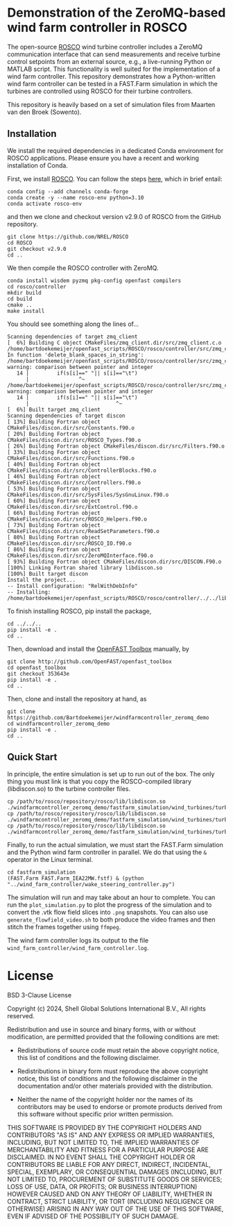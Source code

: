 # Demonstration of the ZeroMQ-based wind farm controller in ROSCO

The open-source [ROSCO](https://github.com/NREL/ROSCO) wind turbine controller includes a ZeroMQ communication interface that can send measurements and receive turbine control setpoints from an external source, e.g., a live-running Python or MATLAB script. This functionality is well suited for the implementation of a wind farm controller. This repository demonstrates how a Python-written wind farm controller can be tested in a FAST.Farm simulation in which the turbines are controlled using ROSCO for their turbine controllers.

This repository is heavily based on a set of simulation files from Maarten van den Broek (Sowento).


## Installation

We install the required dependencies in a dedicated Conda environment for ROSCO applications. Please ensure you have a recent and working installation of Conda. 

First, we install [ROSCO](https://github.com/nrel/ROSCO). You can follow the steps [here](https://rosco.readthedocs.io/en/latest/source/install.html), which in brief entail:

```
conda config --add channels conda-forge
conda create -y --name rosco-env python=3.10
conda activate rosco-env
```

and then we clone and checkout version v2.9.0 of ROSCO from the GitHub repository.

```
git clone https://github.com/NREL/ROSCO
cd ROSCO
git checkout v2.9.0
cd ..
```

We then compile the ROSCO controller with ZeroMQ.

```
conda install wisdem pyzmq pkg-config openfast compilers
cd rosco/controller
mkdir build
cd build
cmake ..
make install
```

You should see something along the lines of...

```
Scanning dependencies of target zmq_client
[  6%] Building C object CMakeFiles/zmq_client.dir/src/zmq_client.c.o
/home/bartdoekemeijer/openfast_scripts/ROSCO/rosco/controller/src/zmq_client.c: In function 'delete_blank_spaces_in_string':
/home/bartdoekemeijer/openfast_scripts/ROSCO/rosco/controller/src/zmq_client.c:14:16: warning: comparison between pointer and integer
   14 |         if(s[i]==" "|| s[i]=="\t")
      |                ^~
/home/bartdoekemeijer/openfast_scripts/ROSCO/rosco/controller/src/zmq_client.c:14:28: warning: comparison between pointer and integer
   14 |         if(s[i]==" "|| s[i]=="\t")
      |                            ^~
[  6%] Built target zmq_client
Scanning dependencies of target discon
[ 13%] Building Fortran object CMakeFiles/discon.dir/src/Constants.f90.o
[ 20%] Building Fortran object CMakeFiles/discon.dir/src/ROSCO_Types.f90.o
[ 26%] Building Fortran object CMakeFiles/discon.dir/src/Filters.f90.o
[ 33%] Building Fortran object CMakeFiles/discon.dir/src/Functions.f90.o
[ 40%] Building Fortran object CMakeFiles/discon.dir/src/ControllerBlocks.f90.o
[ 46%] Building Fortran object CMakeFiles/discon.dir/src/Controllers.f90.o
[ 53%] Building Fortran object CMakeFiles/discon.dir/src/SysFiles/SysGnuLinux.f90.o
[ 60%] Building Fortran object CMakeFiles/discon.dir/src/ExtControl.f90.o
[ 66%] Building Fortran object CMakeFiles/discon.dir/src/ROSCO_Helpers.f90.o
[ 73%] Building Fortran object CMakeFiles/discon.dir/src/ReadSetParameters.f90.o
[ 80%] Building Fortran object CMakeFiles/discon.dir/src/ROSCO_IO.f90.o
[ 86%] Building Fortran object CMakeFiles/discon.dir/src/ZeroMQInterface.f90.o
[ 93%] Building Fortran object CMakeFiles/discon.dir/src/DISCON.F90.o
[100%] Linking Fortran shared library libdiscon.so
[100%] Built target discon
Install the project...
-- Install configuration: "RelWithDebInfo"
-- Installing: /home/bartdoekemeijer/openfast_scripts/ROSCO/rosco/controller/../../lib/libdiscon.so
```

To finish installing ROSCO, pip install the package,

```
cd ../../..
pip install -e .
cd ..
```

Then, download and install the [OpenFAST Toolbox](https://github.com/OpenFAST/openfast_toolbox) manually, by

```
git clone http://github.com/OpenFAST/openfast_toolbox
cd openfast_toolbox
git checkout 353643e
pip install -e .
cd ..
```

Then, clone and install the repository at hand, as

```
git clone https://github.com/Bartdoekemeijer/windfarmcontroller_zeromq_demo
cd windfarmcontroller_zeromq_demo
pip install -e .
cd ..
```


## Quick Start

In principle, the entire simulation is set up to run out of the box. The only thing you must link is that you copy the ROSCO-compiled library (libdiscon.so) to the turbine controller files.

```
cp /path/to/rosco/repository/rosco/lib/libdiscon.so ./windfarmcontroller_zeromq_demo/fastfarm_simulation/wind_turbines/turbine_controllers/libdiscon.T1.so
cp /path/to/rosco/repository/rosco/lib/libdiscon.so ./windfarmcontroller_zeromq_demo/fastfarm_simulation/wind_turbines/turbine_controllers/libdiscon.T2.so
cp /path/to/rosco/repository/rosco/lib/libdiscon.so ./windfarmcontroller_zeromq_demo/fastfarm_simulation/wind_turbines/turbine_controllers/libdiscon.T3.so
```

Finally, to run the actual simulation, we must start the FAST.Farm simulation and the Python wind farm controller in parallel. We do that using the `&` operator in the Linux terminal.

```
cd fastfarm_simulation
(FAST.Farm FAST.Farm_IEA22MW.fstf) & (python "../wind_farm_controller/wake_steering_controller.py")
```

The simulation will run and may take about an hour to complete. You can run the `plot_simulation.py` to plot the progress of the simulation and to convert the .vtk flow field slices into `.png` snapshots. You can also use `generate_flowfield_video.sh` to both produce the video frames and then stitch the frames together using `ffmpeg`.

The wind farm controller logs its output to the file `wind_farm_controller/wind_farm_controller.log`.


# License

BSD 3-Clause License

Copyright (c) 2024, Shell Global Solutions International B.V., All rights reserved.

Redistribution and use in source and binary forms, with or without modification, are permitted
provided that the following conditions are met:

* Redistributions of source code must retain the above copyright notice, this list of conditions
and the following disclaimer.

* Redistributions in binary form must reproduce the above copyright notice, this list of
conditions and the following disclaimer in the documentation and/or other materials provided
with the distribution.

* Neither the name of the copyright holder nor the names of its contributors may be used to
endorse or promote products derived from this software without specific prior written permission.

THIS SOFTWARE IS PROVIDED BY THE COPYRIGHT HOLDERS AND CONTRIBUTORS "AS IS" AND ANY EXPRESS OR
IMPLIED WARRANTIES, INCLUDING, BUT NOT LIMITED TO, THE IMPLIED WARRANTIES OF MERCHANTABILITY
AND FITNESS FOR A PARTICULAR PURPOSE ARE DISCLAIMED. IN NO EVENT SHALL THE COPYRIGHT HOLDER
OR CONTRIBUTORS BE LIABLE FOR ANY DIRECT, INDIRECT, INCIDENTAL, SPECIAL, EXEMPLARY, OR
CONSEQUENTIAL DAMAGES (INCLUDING, BUT NOT LIMITED TO, PROCUREMENT OF SUBSTITUTE GOODS OR
SERVICES; LOSS OF USE, DATA, OR PROFITS; OR BUSINESS INTERRUPTION) HOWEVER CAUSED AND ON
ANY THEORY OF LIABILITY, WHETHER IN CONTRACT, STRICT LIABILITY, OR TORT (INCLUDING NEGLIGENCE
OR OTHERWISE) ARISING IN ANY WAY OUT OF THE USE OF THIS SOFTWARE, EVEN IF ADVISED OF THE
POSSIBILITY OF SUCH DAMAGE.
